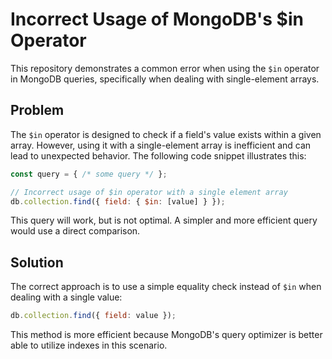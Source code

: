 # Incorrect Usage of MongoDB's $in Operator

This repository demonstrates a common error when using the `$in` operator in MongoDB queries, specifically when dealing with single-element arrays.

## Problem

The `$in` operator is designed to check if a field's value exists within a given array. However, using it with a single-element array is inefficient and can lead to unexpected behavior.  The following code snippet illustrates this:

```javascript
const query = { /* some query */ };

// Incorrect usage of $in operator with a single element array
db.collection.find({ field: { $in: [value] } });
```

This query will work, but is not optimal.  A simpler and more efficient query would use a direct comparison.

## Solution

The correct approach is to use a simple equality check instead of `$in` when dealing with a single value:

```javascript
db.collection.find({ field: value });
```

This method is more efficient because MongoDB's query optimizer is better able to utilize indexes in this scenario. 
